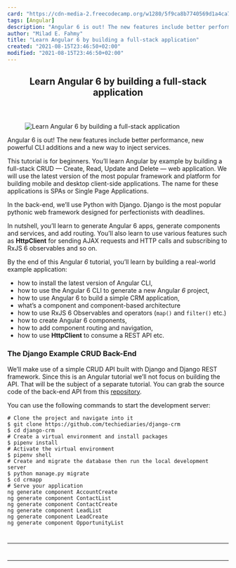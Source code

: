```yaml
---
card: "https://cdn-media-2.freecodecamp.org/w1280/5f9ca8b7740569d1a4ca7fcc.jpg"
tags: [Angular]
description: "Angular 6 is out! The new features include better performance"
author: "Milad E. Fahmy"
title: "Learn Angular 6 by building a full-stack application"
created: "2021-08-15T23:46:50+02:00"
modified: "2021-08-15T23:46:50+02:00"
---
```

<div class="site-wrapper">
<main id="site-main" class="site-main outer">
<div class="inner">
<article class="post-full post tag-angular tag-tech tag-programming tag-coding tag-apps-tag ">
<header class="post-full-header">
<h1 class="post-full-title">Learn Angular 6 by building a full-stack application</h1>
</header>
<figure class="post-full-image">
<picture>
<source media="(max-width: 700px)" sizes="1px" srcset="data:image/gif;base64,R0lGODlhAQABAIAAAAAAAP///yH5BAEAAAAALAAAAAABAAEAAAIBRAA7 1w">
<source media="(min-width: 701px)" sizes="(max-width: 800px) 400px,
(max-width: 1170px) 700px,
1400px" srcset="https://cdn-media-2.freecodecamp.org/w1280/5f9ca8b7740569d1a4ca7fcc.jpg 300w,
https://cdn-media-2.freecodecamp.org/w1280/5f9ca8b7740569d1a4ca7fcc.jpg 600w,
https://cdn-media-2.freecodecamp.org/w1280/5f9ca8b7740569d1a4ca7fcc.jpg 1000w,
https://cdn-media-2.freecodecamp.org/w1280/5f9ca8b7740569d1a4ca7fcc.jpg 2000w">
<img onerror="this.style.display='none'" src="https://cdn-media-2.freecodecamp.org/w1280/5f9ca8b7740569d1a4ca7fcc.jpg" alt="Learn Angular 6 by building a full-stack application">
</picture>
</figure>
<section class="post-full-content">
<div class="post-content">
<p>Angular 6 is out! The new features include better performance, new powerful CLI additions and a new way to inject services.</p><p>This tutorial is for beginners. You’ll learn Angular by example by building a full-stack CRUD — Create, Read, Update and Delete — web application. We will use the latest version of the most popular framework and platform for building mobile and desktop client-side applications. The name for these applications is SPAs or Single Page Applications.</p><p>In the back-end, we’ll use Python with Django. Django is the most popular pythonic web framework designed for perfectionists with deadlines.</p><p>In nutshell, you’ll learn to generate Angular 6 apps, generate components and services, and add routing. You’ll also learn to use various features such as <strong>HttpClient</strong> for sending AJAX requests and HTTP calls and subscribing to RxJS 6 observables and so on.</p><p>By the end of this Angular <em>6</em> tutorial, you’ll learn by building a real-world example application:</p><ul><li>how to install the latest version of Angular CLI,</li><li>how to use the Angular 6 CLI to generate a new Angular <em>6</em> project,</li><li>how to use Angular 6 to build a simple CRM application,</li><li>what’s a component and component-based architecture</li><li>how to use RxJS 6 Observables and operators (<code>map()</code> and <code>filter()</code> etc.)</li><li>how to create Angular 6 components,</li><li>how to add component routing and navigation,</li><li>how to use <strong>HttpClient</strong> to consume a REST API etc.</li></ul><h3 id="the-django-example-crud-back-end">The Django Example CRUD Back-End</h3><p>We’ll make use of a simple CRUD API built with Django and Django REST framework. Since this is an Angular tutorial we’ll not focus on building the API. That will be the subject of a separate tutorial. You can grab the source code of the back-end API from this <a href="https://github.com/techiediaries/django-crm" rel="noopener">repository</a>.</p><p>You can use the following commands to start the development server:</p><pre><code class="language-bash"># Clone the project and navigate into it
$ git clone https://github.com/techiediaries/django-crm
$ cd django-crm
# Create a virtual environment and install packages
$ pipenv install
# Activate the virtual environment
$ pipenv shell
# Create and migrate the database then run the local development server
$ python manage.py migrate
$ cd crmapp
# Serve your application
ng generate component AccountCreate
ng generate component ContactList
ng generate component ContactCreate
ng generate component LeadList
ng generate component LeadCreate
ng generate component OpportunityList
</div>
<hr>
<hr>
</section>
</article>
</div>
</main>
</div>
<!-- Google Tag Manager (noscript) -->
<!-- End Google Tag Manager (noscript) -->
